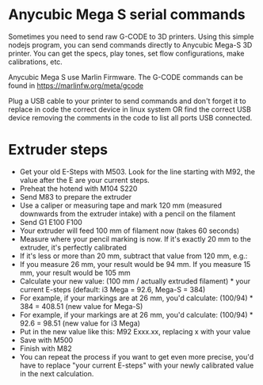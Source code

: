# Anycubic Mega S serial commands
Sometimes you need to send raw G-CODE to 3D printers. Using this simple nodejs program, you can send commands directly to Anycubic Mega-S 3D printer.
You can get the specs, play tones, set flow configurations, make calibrations, etc.

Anycubic Mega S use Marlin Firmware.
The G-CODE commands can be found in https://marlinfw.org/meta/gcode

Plug a USB cable to your printer to send commands and don't forget it to replace in code the correct device in linux system OR find the correct USB device removing the comments in the code to list all ports USB connected.

# Extruder steps

* Get your old E-Steps with M503. Look for the line starting with M92, the value after the E are your current steps.
* Preheat the hotend with M104 S220
* Send M83 to prepare the extruder
* Use a caliper or measuring tape and mark 120 mm (measured downwards from the extruder intake) with a pencil on the filament
* Send G1 E100 F100
* Your extruder will feed 100 mm of filament now (takes 60 seconds)
* Measure where your pencil marking is now. If it's exactly 20 mm to the extruder, it's perfectly calibrated
* If it's less or more than 20 mm, subtract that value from 120 mm, e.g.:
* If you measure 26 mm, your result would be 94 mm. If you measure 15 mm, your result would be 105 mm
* Calculate your new value: (100 mm / actually extruded filament) * your current E-steps (default: i3 Mega = 92.6, Mega-S = 384)
* For example, if your markings are at 26 mm, you'd calculate: (100/94) * 384 = 408.51 (new value for Mega-S)
* For example, if your markings are at 26 mm, you'd calculate: (100/94) * 92.6 = 98.51 (new value for i3 Mega)
* Put in the new value like this: M92 Exxx.xx, replacing x with your value
* Save with M500
* Finish with M82
* You can repeat the process if you want to get even more precise, you'd have to replace "your current E-steps" with your newly calibrated value in the next calculation.

